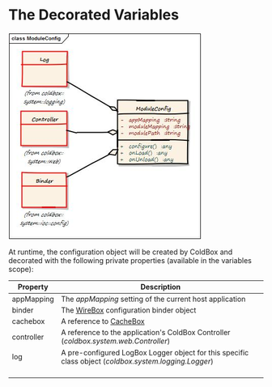# The Decorated Variables

![](../../ModuleConfig.jpg)

 At runtime, the configuration object will be created by ColdBox and decorated with the following private properties (available in the variables scope): 
 
 
 |Property|Description|
 |--|--|
 |appMapping |The *appMapping* setting of the current host application|
 |binder|The [WireBox](http://wiki.coldbox.org/wiki/WireBox.cfm) configuration binder object|
 |cachebox|A reference to [CacheBox](http://wiki.coldbox.org/wiki/CacheBox.cfm)|
 |controller|A reference to the application's ColdBox Controller (*coldbox.system.web.Controller*)|
 |log|A pre-configured LogBox Logger object for this specific class object (*coldbox.system.logging.Logger*)|
 |||
 |||
 |||
 |||